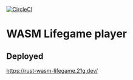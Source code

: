 [![CircleCI](https://circleci.com/gh/mmmpa/rust_wasm_lifegame.svg?style=svg)](https://circleci.com/gh/mmmpa/rust_wasm_lifegame)

# WASM Lifegame player

## Deployed

https://rust-wasm-lifegame.21g.dev/
